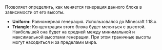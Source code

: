 Позволяет определить, как меняется генерация данного блока в зависимости от его высоты.

* **Uniform:** Равномерная генерация. Использовался до Minecraft 1.18.x.
* **Triangle:** Концентрация этого блока будет меняться с высотой. Наибольшей она будет на средней между минимальной и максимальной высотами генерации. При этом граничные высоты могут находиться и за пределами мира.